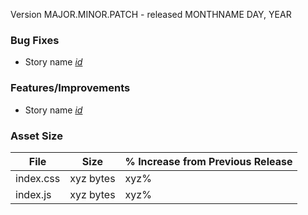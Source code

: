 Version MAJOR.MINOR.PATCH - released MONTHNAME DAY, YEAR

### Bug Fixes
- Story name [_id_](https://www.pivotaltracker.com/story/show/_id_)

### Features/Improvements
- Story name [_id_](https://www.pivotaltracker.com/story/show/_id_)

### Asset Size

| File | Size | % Increase from Previous Release |
|---|---|---|
| index.css | xyz bytes | xyz% |
| index.js | xyz bytes | xyz% |
